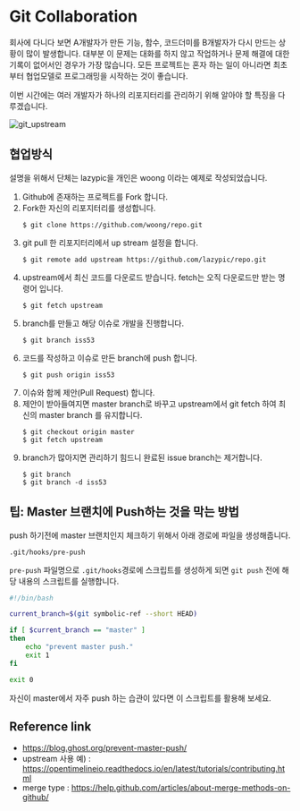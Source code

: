 # Git Collaboration
회사에 다니다 보면 A개발자가 만든 기능, 함수, 코드더미를 B개발자가 다시 만드는 상황이 많이 발생합니다. 대부분 이 문제는 대화를 하지 않고 작업하거나 문제 해결에 대한 기록이 없어서인 경우가 가장 많습니다. 모든 프로젝트는 혼자 하는 일이 아니라면 최초부터 협업모델로 프로그래밍을 시작하는 것이 좋습니다.

이번 시간에는 여러 개발자가 하나의 리포지터리를 관리하기 위해 알아야 할 특징을 다루겠습니다.

![git_upstream](https://user-images.githubusercontent.com/1149996/48260553-29da5280-e45f-11e8-9dab-7860025f6134.png)

## 협업방식
설명을 위해서 단체는 lazypic을 개인은 woong 이라는 예제로 작성되었습니다.

1. Github에 존재하는 프로젝트를 Fork 합니다.
1. Fork한 자신의 리포지터리를 생성합니다.
    ```
    $ git clone https://github.com/woong/repo.git
    ```
1. git pull 한 리포지터리에서 up stream 설정을 합니다.
    ```
    $ git remote add upstream https://github.com/lazypic/repo.git
    ```
1. upstream에서 최신 코드를 다운로드 받습니다. fetch는 오직 다운로드만 받는 명령어 입니다.
    ```
    $ git fetch upstream
    ```
1. branch를 만들고 해당 이슈로 개발을 진행합니다.
    ```
    $ git branch iss53
    ```
1. 코드를 작성하고 이슈로 만든 branch에 push 합니다.
    ```
    $ git push origin iss53
    ```
1. 이슈와 함께 제안(Pull Request) 합니다.
1. 제안이 받아들여지면 master branch로 바꾸고 upstream에서 git fetch 하여 최신의 master branch 를 유지합니다.
    ```
    $ git checkout origin master
    $ git fetch upstream
    ```
1. branch가 많아지면 관리하기 힘드니 완료된 issue branch는 제거합니다.
    ```
    $ git branch
    $ git branch -d iss53
    ```

## 팁: Master 브랜치에 Push하는 것을 막는 방법
push 하기전에 master 브랜치인지 체크하기 위해서 아래 경로에 파일을 생성해줍니다.

```
.git/hooks/pre-push
```

`pre-push` 파일명으로 `.git/hooks`경로에 스크립트를 생성하게 되면 `git push` 전에 해당 내용의 스크립트를 실행합니다.

```bash
#!/bin/bash

current_branch=$(git symbolic-ref --short HEAD)

if [ $current_branch == "master" ]
then
	echo "prevent master push."
	exit 1
fi

exit 0
```

자신이 master에서 자주 push 하는 습관이 있다면 이 스크립트를 활용해 보세요.

## Reference link
- https://blog.ghost.org/prevent-master-push/
- upstream 사용 예) : https://opentimelineio.readthedocs.io/en/latest/tutorials/contributing.html
- merge type : https://help.github.com/articles/about-merge-methods-on-github/